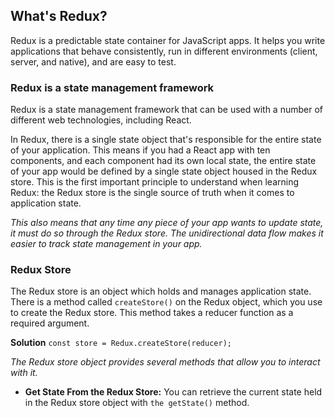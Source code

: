 ## What's Redux?
Redux is a predictable state container for JavaScript apps. 
It helps you write applications that behave consistently, run 
in different environments (client, server, and native), and are easy to test. 

### Redux is a state management framework
Redux is a state management framework that can be used with a number of different web technologies, including React.

In Redux, there is a single state object that's responsible for the entire state of your application. This means if you had a 
React app with ten components, and each component had its own local state, the entire state of your app would be defined by a single 
state object housed in the Redux store. This is the first important principle to understand when learning Redux: the Redux store is 
the single source of truth when it comes to application state.

*This also means that any time any piece of your app wants to update state, it must do so through the Redux store. 
The unidirectional data flow makes it easier to track state management in your app.*

### Redux Store
The Redux store is an object which holds and manages application state. 
There is a method called `createStore()` on the Redux object, which you use to create the Redux store. 
This method takes a reducer function as a required argument.

**Solution**
`const store = Redux.createStore(reducer);`

*The Redux store object provides several methods that allow you to interact with it.*

- **Get State From the Redux Store:** You can retrieve the current state held in the Redux store object with `the getState()` method.
